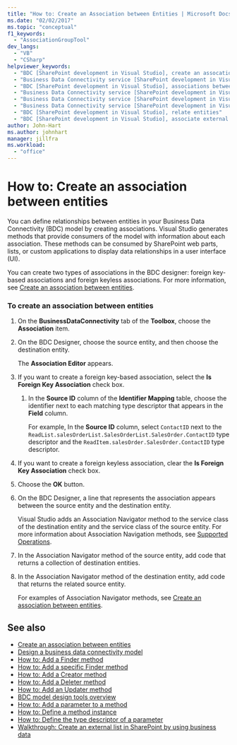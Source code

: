 ```yaml
---
title: "How to: Create an Association between Entities | Microsoft Docs"
ms.date: "02/02/2017"
ms.topic: "conceptual"
f1_keywords:
  - "AssociationGroupTool"
dev_langs:
  - "VB"
  - "CSharp"
helpviewer_keywords:
  - "BDC [SharePoint development in Visual Studio], create an assocation"
  - "Business Data Connectivity service [SharePoint development in Visual Studio], associations between entities"
  - "BDC [SharePoint development in Visual Studio], associations between entities"
  - "Business Data Connectivity service [SharePoint development in Visual Studio], create an assocation"
  - "Business Data Connectivity service [SharePoint development in Visual Studio], associate external content types"
  - "Business Data Connectivity service [SharePoint development in Visual Studio], relate entities"
  - "BDC [SharePoint development in Visual Studio], relate entities"
  - "BDC [SharePoint development in Visual Studio], associate external content types"
author: John-Hart
ms.author: johnhart
manager: jillfra
ms.workload:
  - "office"
---
```

# How to: Create an association between entities
  You can define relationships between entities in your Business Data Connectivity (BDC) model by creating associations. Visual Studio generates methods that provide consumers of the model with information about each association. These methods can be consumed by SharePoint web parts, lists, or custom applications to display data relationships in a user interface (UI).

 You can create two types of associations in the BDC designer: foreign key-based associations and foreign keyless associations. For more information, see [Create an association between entities](../sharepoint/creating-an-association-between-entities.md).

### To create an association between entities

1.  On the **BusinessDataConnectivity** tab of the **Toolbox**, choose the **Association** item.

2.  On the BDC Designer, choose the source entity, and then choose the destination entity.

     The **Association Editor** appears.

3.  If you want to create a foreign key-based association, select the **Is Foreign Key Association** check box.

    1.  In the **Source ID** column of the **Identifier Mapping** table, choose the identifier next to each matching type descriptor that appears in the **Field** column.

         For example, In the **Source ID** column, select `ContactID` next to the `ReadList.salesOrderList.SalesOrderList.SalesOrder.ContactID` type descriptor and the `ReadItem.salesOrder.SalesOrder.ContactID` type descriptor.

4.  If you want to create a foreign keyless association, clear the **Is Foreign Key Association** check box.

5.  Choose the **OK** button.

6.  On the BDC Designer, a line that represents the association appears between the source entity and the destination entity.

     Visual Studio adds an Association Navigator method to the service class of the destination entity and the service class of the source entity. For more information about Association Navigation methods, see [Supported Operations](http://go.microsoft.com/fwlink/?LinkId=169286).

7.  In the Association Navigator method of the source entity, add code that returns a collection of destination entities.

8.  In the Association Navigator method of the destination entity, add code that returns the related source entity.

     For examples of Association Navigator methods, see [Create an association between entities](../sharepoint/creating-an-association-between-entities.md).

## See also
- [Create an association between entities](../sharepoint/creating-an-association-between-entities.md)
- [Design a business data connectivity model](../sharepoint/designing-a-business-data-connectivity-model.md)
- [How to: Add a Finder method](../sharepoint/how-to-add-a-finder-method.md)
- [How to: Add a specific Finder method](../sharepoint/how-to-add-a-specific-finder-method.md)
- [How to: Add a Creator method](../sharepoint/how-to-add-a-creator-method.md)
- [How to: Add a Deleter method](../sharepoint/how-to-add-a-deleter-method.md)
- [How to: Add an Updater method](../sharepoint/how-to-add-an-updater-method.md)
- [BDC model design tools overview](../sharepoint/bdc-model-design-tools-overview.md)
- [How to: Add a parameter to a method](../sharepoint/how-to-add-a-parameter-to-a-method.md)
- [How to: Define a method instance](../sharepoint/how-to-define-a-method-instance.md)
- [How to: Define the type descriptor of a parameter](../sharepoint/how-to-define-the-type-descriptor-of-a-parameter.md)
- [Walkthrough: Create an external list in SharePoint by using business data](../sharepoint/walkthrough-creating-an-external-list-in-sharepoint-by-using-business-data.md)
